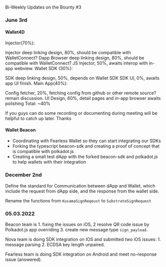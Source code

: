 Bi-Weekly Updates on the Bounty #3

### June 3rd

#### Wallet4D

Injector(70%):

Injector deep linking design, 80%, should be compatible with WalletConnect?
Dapp Browser deep linking design, 80%, should be compatible with WalletConnect?
JS Injector, 50%, awaits interop with in-app webview.
Wallet SDK (30%):

SDK deep linking design, 50%, depends on Wallet SDK
SDK UI, 0%, awaits app UI finish.
Main App(40%):

Config fetcher, 20%, fetching config from github or other remote source? remain discussion.
UI Design, 60%, detail pages and in-app browser awaits polishing
Total: ~40%

If you guys can do some recording or documenting during meeting will be helpful to catch up later. Thanks

#### Wallet Beacon

* Coordinating with Fearless Wallet so they can start integrating our SDKs
* Forking the typescript beacon-sdk and creating a proof of concept that is compatible with polkadot.js
* Creating a small test dApp with the forked beacon-sdk and polkadot.js to help wallets with their integration

### December 2nd

Define the standard for Communication between dApp and Wallet, which include the request from dApp side, and the response from the wallet side.

Rename the functions from `KusamaSignReqeust` to `SubstrateSignRequest`

### 05.03.2022

Beacon team is 1. fixing the issues on iOS, 2 resolve QR code issue by Polkadot.js app overriding 3. create new message type `sign_payload`.

Nova team is doing SDK integration on IOS and submitted two iOS issues: 1. message parsing 2. ECDSA key length unpaired.

Fearless team is doing SDK integration on Android and meet no-response issue (answered).
